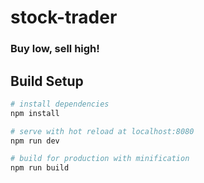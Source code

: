 # stock-trader
### Buy low, sell high!

## Build Setup

``` bash
# install dependencies
npm install

# serve with hot reload at localhost:8080
npm run dev

# build for production with minification
npm run build
```
